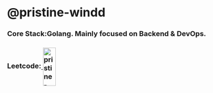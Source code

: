 <h1 align="left">@pristine-windd </h1>


<h3 align="left">Core Stack:Golang. Mainly focused on Backend & DevOps.
</h3>


<h3 href="blank" target="blank">Leetcode:<a href="https://www.leetcode.com/blessingman" target="blank"> <img align="center" src="https://raw.githubusercontent.com/rahuldkjain/github-profile-readme-generator/master/src/images/icons/Social/leet-code.svg" alt="pristine-dandelion" height="90" width="30" /></a> 
</h3>


